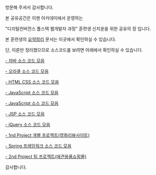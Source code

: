 방문해 주셔서 감사합니다.

본 공유공간은 이젠 아카데미에서 운영하는

"디지털컨버전스 풀스택 웹개발자 과정" 훈련생 신치윤을 위한 공유의 장 입니다.

본 훈련생의 [요약정리](https://github.com/Alipheese16th/webPro/tree/main/%EC%9A%94%EC%95%BD%EC%A0%95%EB%A6%AC) 
문서는 이곳에서 확인하실 수 있습니다.
  
단, 이론만 정리했으므로 소스코드를 보려면 아래에서 확인하실 수 있습니다.
  
[- 자바 소스 코드 모음](https://github.com/Alipheese16th/webPro/tree/main/source/01_Java)

[- 오라클 소스 코드 모음](https://github.com/Alipheese16th/webPro/tree/main/source/02_DBMS)

[- HTML,CSS 소스 코드 모음](https://github.com/Alipheese16th/webPro/tree/main/source/03_HTML_CSS)

[- JavaScript 소스 코드 모음](https://github.com/Alipheese16th/webPro/tree/main/source/04_JavaScript
)

[- JavaScript 소스 코드 모음](https://github.com/Alipheese16th/webPro/tree/main/source/05_react)

[- JSP 소스 코드 모음](https://github.com/Alipheese16th/webPro/tree/main/source/06_jsp)

[- jQuery 소스 코드 모음](https://github.com/Alipheese16th/webPro/tree/main/source/07_jQuery)

[- 1nd Project 개별 프로젝트(영화리뷰사이트)](https://github.com/Alipheese16th/CheeYoonMovie)

[- Spring 프레임워크 소스 코드 모음](https://github.com/Alipheese16th/webPro/tree/main/source/09_Spring)

[- 2nd Project 팀 프로젝트(애견용품쇼핑몰)](https://github.com/Alipheese16th/bowow)


감사합니다.
